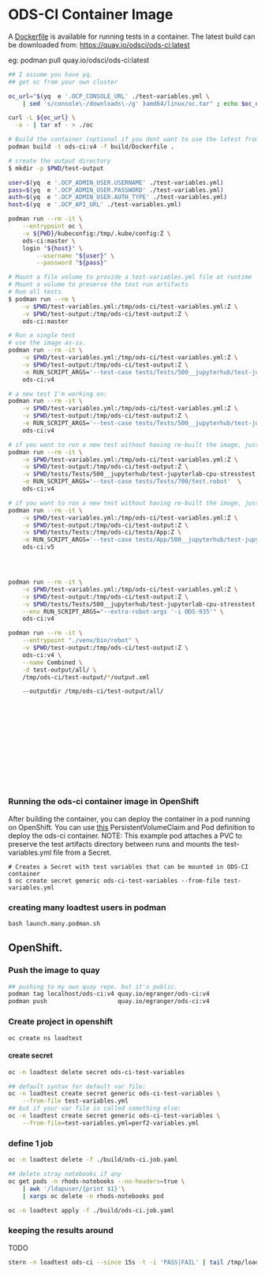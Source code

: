 # ODS-CI Container Image

A [Dockerfile](Dockerfile) is available for running tests in a container.
The latest build can be downloaded from: https://quay.io/odsci/ods-ci:latest

eg: podman pull quay.io/odsci/ods-ci:latest

```bash
## I assume you have yq.
## get oc from your own cluster

oc_url="$(yq  e '.OCP_CONSOLE_URL' ./test-variables.yml \
    | sed 's/console\-/downloads\-/g' )amd64/linux/oc.tar" ; echo $oc_url

curl -L ${oc_url} \
  -o - | tar xf - > ./oc

# Build the container (optional if you dont want to use the latest from quay.io/odsci)
podman build -t ods-ci:v4 -f build/Dockerfile .

# create the output directory
$ mkdir -p $PWD/test-output

user=$(yq  e '.OCP_ADMIN_USER.USERNAME' ./test-variables.yml)
pass=$(yq  e '.OCP_ADMIN_USER.PASSWORD' ./test-variables.yml)
auth=$(yq  e '.OCP_ADMIN_USER.AUTH_TYPE' ./test-variables.yml)
host=$(yq  e '.OCP_API_URL' ./test-variables.yml)

podman run --rm -it \
    --entrypoint oc \
    -v ${PWD}/kubeconfig:/tmp/.kube/config:Z \
    ods-ci:master \
    login "${host}" \
        --username "${user}" \
        --password "${pass}"

# Mount a file volume to provide a test-variables.yml file at runtime
# Mount a volume to preserve the test run artifacts
# Run all tests
$ podman run --rm \
    -v $PWD/test-variables.yml:/tmp/ods-ci/test-variables.yml:Z \
    -v $PWD/test-output:/tmp/ods-ci/test-output:Z \
    ods-ci:master

# Run a single test
# use the image as-is.
podman run --rm -it \
    -v $PWD/test-variables.yml:/tmp/ods-ci/test-variables.yml:Z \
    -v $PWD/test-output:/tmp/ods-ci/test-output:Z \
    -e RUN_SCRIPT_ARGS='--test-case tests/Tests/500__jupyterhub/test-jupyterlab-git-notebook.robot'  \
    ods-ci:v4

# a new test I'm working on:
podman run --rm -it \
    -v $PWD/test-variables.yml:/tmp/ods-ci/test-variables.yml:Z \
    -v $PWD/test-output:/tmp/ods-ci/test-output:Z \
    -e RUN_SCRIPT_ARGS='--test-case tests/Tests/500__jupyterhub/test-jupyterlab-cpu-stresstest.robot'  \
    ods-ci:v4

# if you want to run a new test without having re-built the image, just mount it:
podman run --rm -it \
    -v $PWD/test-variables.yml:/tmp/ods-ci/test-variables.yml:Z \
    -v $PWD/test-output:/tmp/ods-ci/test-output:Z \
    -v $PWD/tests/Tests/500__jupyterhub/test-jupyterlab-cpu-stresstest.robot:/tmp/ods-ci/tests/Tests/700/test.robot:Z \
    -e RUN_SCRIPT_ARGS='--test-case tests/Tests/700/test.robot'  \
    ods-ci:v4

# if you want to run a new test without having re-built the image, just mount it:
podman run --rm -it \
    -v $PWD/test-variables.yml:/tmp/ods-ci/test-variables.yml:Z \
    -v $PWD/test-output:/tmp/ods-ci/test-output:Z \
    -v $PWD/tests/Tests:/tmp/ods-ci/tests/App:Z \
    -e RUN_SCRIPT_ARGS='--test-case tests/App/500__jupyterhub/test-jupyterlab-cpu-stresstest.robot'  \
    ods-ci:v5




podman run --rm -it \
    -v $PWD/test-variables.yml:/tmp/ods-ci/test-variables.yml:Z \
    -v $PWD/test-output:/tmp/ods-ci/test-output:Z \
    -v $PWD/tests/Tests/500__jupyterhub/test-jupyterlab-cpu-stresstest.robot:/tmp/ods-ci/tests/Tests/700/test.robot:Z \
    --env RUN_SCRIPT_ARGS="--extra-robot-args '-i ODS-935'" \
    ods-ci:v4

podman run --rm -it \
    --entrypoint "./venv/bin/rebot" \
    -v $PWD/test-output:/tmp/ods-ci/test-output:Z \
    ods-ci:v4 \
    --name Combined \
    -d test-output/all/ \
    /tmp/ods-ci/test-output/*/output.xml

    --outputdir /tmp/ods-ci/test-output/all/















```


### Running the ods-ci container image in OpenShift

After building the container, you can deploy the container in a pod running on OpenShift. You can use [this](./ods-ci.pod.yaml) PersistentVolumeClaim and Pod definition to deploy the ods-ci container.  NOTE: This example pod attaches a PVC to preserve the test artifacts directory between runs and mounts the test-variables.yml file from a Secret.

```
# Creates a Secret with test variables that can be mounted in ODS-CI container
$ oc create secret generic ods-ci-test-variables --from-file test-variables.yml
```


### creating many loadtest users in podman

```
bash launch.many.podman.sh
```

## OpenShift.

### Push the image to quay

```bash
## pushing to my own quay repo. but it's public.
podman tag localhost/ods-ci:v4 quay.io/egranger/ods-ci:v4
podman push                    quay.io/egranger/ods-ci:v4
```

### Create project in openshift

```
oc create ns loadtest

```

#### create secret

```bash
oc -n loadtest delete secret ods-ci-test-variables

## default syntax for default var file:
oc -n loadtest create secret generic ods-ci-test-variables \
    --from-file test-variables.yml
## but if your var file is called something else:
oc -n loadtest create secret generic ods-ci-test-variables \
    --from-file=test-variables.yml=perf2-variables.yml

```


### define 1 job

```bash
oc -n loadtest delete -f ./build/ods-ci.job.yaml

## delete stray notebooks if any
oc get pods -n rhods-notebooks --no-headers=true \
    | awk '/ldapuser/{print $1}'\
    | xargs oc delete -n rhods-notebooks pod

oc -n loadtest apply -f ./build/ods-ci.job.yaml

```


### keeping the results around

TODO

```bash
stern -n loadtest ods-ci --since 15s -t -i 'PASS|FAIL' | tail /tmp/loadtest.results.txt
```
